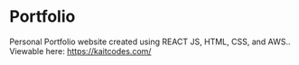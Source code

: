 # Portfolio

Personal Portfolio website created using REACT JS, HTML, CSS, and AWS..
Viewable here: https://kaitcodes.com/
